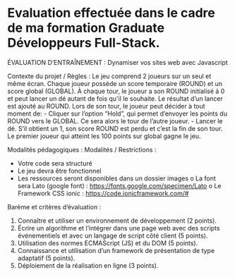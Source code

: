 # Evaluation effectuée dans le cadre de ma formation Graduate Développeurs Full-Stack.
ÉVALUATION D’ENTRAÎNEMENT : 
Dynamiser vos sites web avec Javascript

Contexte du projet / Règles :
Le jeu comprend 2 joueurs sur un seul et même écran.
Chaque joueur possède un score temporaire (ROUND) et un score global (GLOBAL). À chaque tour, le joueur a son ROUND initialisé à 0 et peut lancer un dé autant de fois qu'il le souhaite. Le résultat d’un lancer est ajouté au ROUND.
Lors de son tour, le joueur peut décider à tout moment de: - Cliquer sur l’option “Hold”, qui permet d’envoyer les points du ROUND vers le GLOBAL. Ce sera alors le tour de l’autre joueur. - Lancer le dé. S’il obtient un 1, son score ROUND est perdu et c’est la fin de son tour.
Le premier joueur qui atteint les 100 points sur global gagne le jeu.

Modalités pédagogiques :
Modalités / Restrictions :
- Votre code sera structuré
- Le jeu devra être fonctionnel
- Les ressources seront disponibles dans un dossier images
o La font sera Lato (google font) : https://fonts.google.com/specimen/Lato
o Le Framework CSS ionic : https://code.ionicframework.com/#

Barème et critères d’évaluation :
1. Connaître et utiliser un environnement de développement (2 points).
2. Écrire un algorithme et l’intégrer dans une page web avec des scripts événementiels et avec un langage de script côté client (5 points).
3. Utilisation des normes ECMAScript (JS) et du DOM (5 points).
4. Connaissance et utilisation d’un framework de présentation de type adaptatif (5 points).
5. Déploiement de la réalisation en ligne (3 points).
